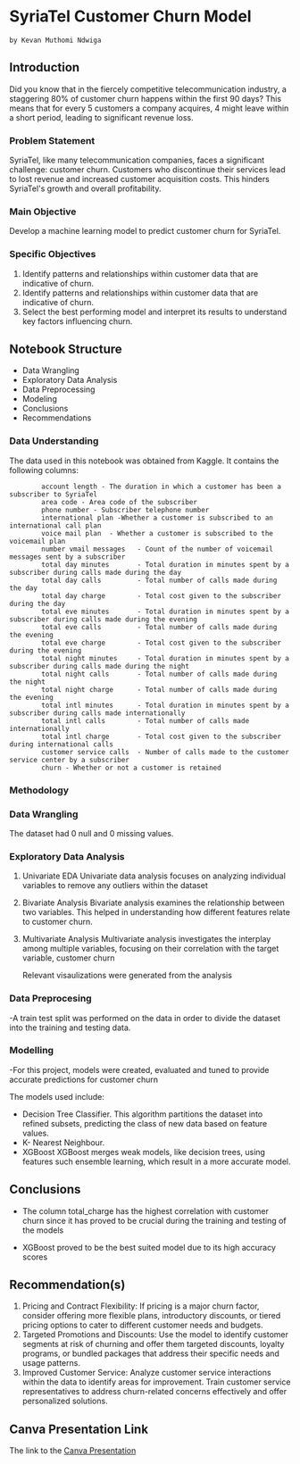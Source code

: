 # SyriaTel Customer Churn Model
    by Kevan Muthomi Ndwiga
## Introduction
Did you know that in the fiercely competitive telecommunication industry, a staggering 80% of customer churn happens within the first 90 days?  This means that for every 5 customers a company acquires, 4 might leave within a short period, leading to significant revenue loss.

### Problem Statement
SyriaTel, like many telecommunication companies, faces a significant challenge: customer churn. Customers who discontinue their services lead to lost revenue and increased customer acquisition costs. This hinders SyriaTel's growth and overall profitability.

### Main Objective
Develop a machine learning model to predict customer churn for SyriaTel.

### Specific Objectives
  1. Identify patterns and relationships within customer data that are indicative of churn.
  2. Identify patterns and relationships within customer data that are indicative of churn.
  3. Select the best performing model and interpret its results to understand key factors influencing churn.

## Notebook Structure
- Data Wrangling
- Exploratory Data Analysis
- Data Preprocessing
- Modeling
- Conclusions
- Recommendations

### Data Understanding
The data used in this notebook was obtained from Kaggle. It contains the following columns:
            
            account length - The duration in which a customer has been a subscriber to SyriaTel            
            area code - Area code of the subscriber        
            phone number - Subscriber telephone number              
            international plan -Whether a customer is subscribed to an international call plan
            voice mail plan  - Whether a customer is subscribed to the voicemail plan
            number vmail messages   - Count of the number of voicemail messages sent by a subscriber
            total day minutes       - Total duration in minutes spent by a subscriber during calls made during the day 
            total day calls         - Total number of calls made during the day
            total day charge        - Total cost given to the subscriber during the day
            total eve minutes       - Total duration in minutes spent by a subscriber during calls made during the evening
            total eve calls         - Total number of calls made during the evening
            total eve charge        - Total cost given to the subscriber during the evening
            total night minutes     - Total duration in minutes spent by a subscriber during calls made during the night
            total night calls       - Total number of calls made during the night 
            total night charge      - Total number of calls made during the evening
            total intl minutes      - Total duration in minutes spent by a subscriber during calls made internationally
            total intl calls        - Total number of calls made internationally
            total intl charge       - Total cost given to the subscriber during international calls
            customer service calls  - Number of calls made to the customer service center by a subscriber
            churn - Whether or not a customer is retained

### Methodology
### Data Wrangling
The dataset had 0 null and 0 missing values.

### Exploratory Data Analysis
1. Univariate EDA Univariate data analysis focuses on analyzing individual variables to remove any outliers within the dataset
2. Bivariate Analysis Bivariate analysis examines the relationship between two variables. This helped in understanding how different features relate to customer churn.
3. Multivariate Analysis Multivariate analysis investigates the interplay among multiple variables, focusing on their correlation with the target variable, customer churn

     Relevant visaulizations were generated from the analysis

### Data Preprocesing
-A train test split was performed on the data in order to divide the dataset into the training and testing data.

### Modelling
-For this project, models were created, evaluated and tuned to provide accurate predictions for customer churn

The models used include:
-  Decision Tree Classifier. This algorithm partitions the dataset into refined subsets, predicting the class of new data based on feature values.
-  K- Nearest Neighbour. 
-  XGBoost XGBoost merges weak models, like decision trees, using features such ensemble learning, which result in a more accurate model.


## Conclusions
- The column total_charge has the highest correlation with customer churn since it has proved to be crucial during the training and testing of the models

- XGBoost proved to be the best suited model due to its high accuracy scores

## Recommendation(s)
1. Pricing and Contract Flexibility: If pricing is a major churn factor, consider offering more flexible plans, introductory discounts, or tiered pricing options to cater to different customer needs and budgets.
2. Targeted Promotions and Discounts: Use the model to identify customer segments at risk of churning and offer them targeted discounts, loyalty programs, or bundled packages that address their specific needs and usage patterns.
3. Improved Customer Service: Analyze customer service interactions within the data to identify areas for improvement. Train customer service representatives to address churn-related concerns effectively and offer personalized solutions.
    












## Canva Presentation Link
The link to the [Canva Presentation](https://www.canva.com/design/DAF_HMwFw10/Vw1AUyZcAAV0t2lUz4gbug/edit?utm_content=DAF_HMwFw10&utm_campaign=designshare&utm_medium=link2&utm_source=sharebuttonhttps://www.canva.com/design/DAF_HMwFw10/Vw1AUyZcAAV0t2lUz4gbug/edit?utm_content=DAF_HMwFw10&utm_campaign=designshare&utm_medium=link2&utm_source=sharebutton)
